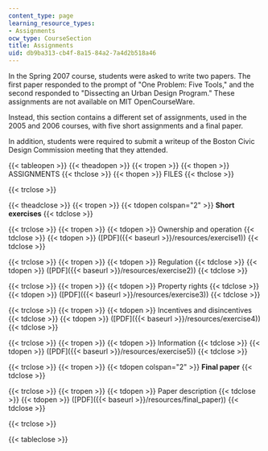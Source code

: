 ```yaml
---
content_type: page
learning_resource_types:
- Assignments
ocw_type: CourseSection
title: Assignments
uid: db9ba313-cb4f-8a15-84a2-7a4d2b518a46
---
```


In the Spring 2007 course, students were asked to write two papers. The first paper responded to the prompt of "One Problem: Five Tools," and the second responded to "Dissecting an Urban Design Program." These assignments are not available on MIT OpenCourseWare.

Instead, this section contains a different set of assignments, used in the 2005 and 2006 courses, with five short assignments and a final paper.

In addition, students were required to submit a writeup of the Boston Civic Design Commission meeting that they attended.

{{< tableopen >}}
{{< theadopen >}}
{{< tropen >}}
{{< thopen >}}
ASSIGNMENTS
{{< thclose >}}
{{< thopen >}}
FILES
{{< thclose >}}

{{< trclose >}}

{{< theadclose >}}
{{< tropen >}}
{{< tdopen colspan="2" >}}
**Short exercises**
{{< tdclose >}}

{{< trclose >}}
{{< tropen >}}
{{< tdopen >}}
Ownership and operation
{{< tdclose >}}
{{< tdopen >}}
([PDF]({{< baseurl >}}/resources/exercise1))
{{< tdclose >}}

{{< trclose >}}
{{< tropen >}}
{{< tdopen >}}
Regulation
{{< tdclose >}}
{{< tdopen >}}
([PDF]({{< baseurl >}}/resources/exercise2))
{{< tdclose >}}

{{< trclose >}}
{{< tropen >}}
{{< tdopen >}}
Property rights
{{< tdclose >}}
{{< tdopen >}}
([PDF]({{< baseurl >}}/resources/exercise3))
{{< tdclose >}}

{{< trclose >}}
{{< tropen >}}
{{< tdopen >}}
Incentives and disincentives
{{< tdclose >}}
{{< tdopen >}}
([PDF]({{< baseurl >}}/resources/exercise4))
{{< tdclose >}}

{{< trclose >}}
{{< tropen >}}
{{< tdopen >}}
Information
{{< tdclose >}}
{{< tdopen >}}
([PDF]({{< baseurl >}}/resources/exercise5))
{{< tdclose >}}

{{< trclose >}}
{{< tropen >}}
{{< tdopen colspan="2" >}}
**Final paper**
{{< tdclose >}}

{{< trclose >}}
{{< tropen >}}
{{< tdopen >}}
Paper description
{{< tdclose >}}
{{< tdopen >}}
([PDF]({{< baseurl >}}/resources/final_paper))
{{< tdclose >}}

{{< trclose >}}

{{< tableclose >}}